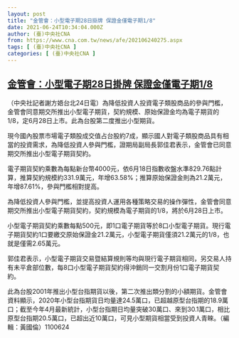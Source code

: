 ```yaml
---
layout: post
title: "金管會：小型電子期28日掛牌 保證金僅電子期1/8"
date: 2021-06-24T10:34:04.000Z
author: (臺)中央社CNA
from: https://www.cna.com.tw/news/afe/202106240275.aspx
tags: [ (臺)中央社CNA ]
categories: [ (臺)中央社CNA ]
---
```

<!--1624530844000-->
[金管會：小型電子期28日掛牌 保證金僅電子期1/8](https://www.cna.com.tw/news/afe/202106240275.aspx)
------

<div>
<div></div><div class="paragraph"><p>（中央社記者謝方娪台北24日電）為降低投資人投資電子類股商品的參與門檻，金管會同意期交所推出小型電子期貨，契約規模、原始保證金均為電子期貨的1/8，定6月28日上市。此為台股第二度推出小型期貨。</p><p>現今國內股票市場電子類股成交值占台股約7成，顯示國人對電子類股商品具有相當的投資需求，為降低投資人參與門檻，證期局副局長郭佳君表示，金管會已同意期交所推出小型電子期貨契約。</p><p>電子期貨契約乘數為每點新台幣4000元，依6月18日指數收盤水準829.76點計算，推算契約規模約331.9萬元，年增63.58%；推算原始保證金則為21.2萬元，年增87.61%，參與門檻相對提高。</p><p>為降低投資人參與門檻，並提高投資人運用各種策略交易的操作彈性，金管會同意期交所推出小型電子期貨契約，契約規模為電子期貨的1/8，將於6月28日上市。</p><p>小型電子期貨契約乘數每點500元，即1口電子期貨等於8口小型電子期貨。現行電子期貨契約1口要繳交原始保證金21.2萬元，小型電子期貨僅須21.2萬元的1/8，也就是僅需2.65萬元。</p><p>郭佳君表示，小型電子期貨交易暨結算規則等均與現行電子期貨相同，另交易人持有未平倉部位數，每8口小型電子期貨契約得沖銷同一交割月份1口電子期貨契約。</p><p>此為台股2001年推出小型台指期貨以後，第二次推出類分割的小額期貨。金管會資料顯示，2020年小型台指期貨日均量達24.5萬口，已超越原型台指期的18.9萬口；截至今年4月最新統計，小型台指期日均量突破30萬口、來到30.1萬口，相比原型台指期20.5萬口，已超出近10萬口，可見小型期貨相當受到投資人青睞。（編輯：黃國倫）1100624</p></div>
</div>
